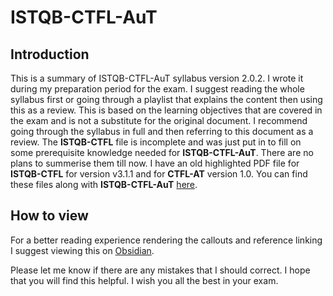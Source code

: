 # ISTQB-CTFL-AuT
## Introduction
This is a summary of ISTQB-CTFL-AuT syllabus version 2.0.2.
I wrote it during my preparation period for the exam. I suggest reading the whole syllabus first or going through a playlist that explains the content then using this as a review. This is based on the learning objectives that are covered in the exam and is not a substitute for the original document. I recommend going through the syllabus in full and then referring to this document as a review.
The **ISTQB-CTFL** file is incomplete and was just put in to fill on some prerequisite knowledge needed for **ISTQB-CTFL-AuT**. There are no plans to summerise them till now. I have an old highlighted PDF file for **ISTQB-CTFL** for version v3.1.1 and for **CTFL-AT** version 1.0. You can find these files along with **ISTQB-CTFL-AuT** [here](https://drive.google.com/drive/folders/1tsMVKe71jvPGmS9LqJIdaGfR0y1NQ-_2?usp=sharing).
## How to view
For a better reading experience rendering the callouts and reference linking I suggest viewing this on [Obsidian](https://obsidian.md/download).

Please let me know if there are any mistakes that I should correct. I hope that you will find this helpful. I wish you all the best in your exam.
